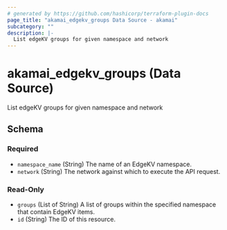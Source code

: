 ```yaml
---
# generated by https://github.com/hashicorp/terraform-plugin-docs
page_title: "akamai_edgekv_groups Data Source - akamai"
subcategory: ""
description: |-
  List edgeKV groups for given namespace and network
---
```


# akamai_edgekv_groups (Data Source)

List edgeKV groups for given namespace and network



<!-- schema generated by tfplugindocs -->
## Schema

### Required

- `namespace_name` (String) The name of an EdgeKV namespace.
- `network` (String) The network against which to execute the API request.

### Read-Only

- `groups` (List of String) A list of groups within the specified namespace that contain EdgeKV items.
- `id` (String) The ID of this resource.
